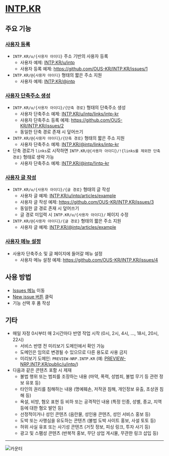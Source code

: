 # [INTP.KR](https://intp.kr)

## 주요 기능

### [사용자 등록](https://github.com/OUS-KR/INTP.KR/issues/new?template=01-user-register-by-issue.yml)

- `INTP.KR/u/{사용자 아이디}` 주소 기반의 사용자 등록
  - 사용자 예제: [INTP.KR/u/intp](https://intp.kr/u/intp)
  - 사용자 등록 예제: https://github.com/OUS-KR/INTP.KR/issues/1
- `INTP.KR/@{사용자 아이디}` 형태의 짧은 주소 지원
  - 사용자 예제: [INTP.KR/@intp](https://intp.kr/@intp)

### [사용자 단축주소 생성](https://github.com/OUS-KR/INTP.KR/issues/new?template=02-user-short-url-register-by-issue.yml)

- `INTP.KR/u/{사용자 아이디}/{단축 경로}` 형태의 단축주소 생성
  - 사용자 단축주소 예제: [INTP.KR/u/intp/links/intp-kr](https://intp.kr/u/intp/links/intp-kr)
  - 사용자 단축주소 등록 예제: https://github.com/OUS-KR/INTP.KR/issues/2
  - 동일한 단축 경로 존재 시 덮어쓰기
- `INTP.KR/@{사용자 아이디}/{단축 경로}` 형태의 짧은 주소 지원
  - 사용자 단축주소 예제: [INTP.KR/@intp/links/intp-kr](https://intp.kr/@intp/links/intp-kr)
- 단축 경로가 `links`로 시작하면 `INTP.KR/@{사용자 아이디}/!{links를 제외한 단축 경로}` 형태로 생략 가능
  - 사용자 단축주소 예제: [INTP.KR/@intp/!intp-kr](https://intp.kr/@intp/!intp-kr)

### [사용자 글 작성](https://github.com/OUS-KR/INTP.KR/issues/new?template=03-user-article-writing-by-issue.yml)

- `INTP.KR/u/{사용자 아이디}/{글 경로}` 형태의 글 작성
  - 사용자 글 예제: [INTP.KR/u/intp/articles/example](https://intp.kr/u/intp/articles/example)
  - 사용자 글 작성 예제: https://github.com/OUS-KR/INTP.KR/issues/3
  - 동일한 글 경로 존재 시 덮어쓰기
  - 글 경로 미입력 시 `INTP.KR/u/{사용자 아이디}/` 페이지 수정
- `INTP.KR/@{사용자 아이디}/{글 경로}` 형태의 짧은 주소 지원
  - 사용자 글 예제: [INTP.KR/@intp/articles/example](https://intp.kr/@intp/articles/example)
 
### [사용자 메뉴 설정](https://github.com/OUS-KR/INTP.KR/issues/new?template=04-user-menu-setting-by-issue.yml)

- 사용자 단축주소 및 글 페이지에 들어갈 메뉴 설정
  - 사용자 메뉴 설정 예제: https://github.com/OUS-KR/INTP.KR/issues/4

## 사용 방법

- [Issues 메뉴](https://github.com/OUS-KR/INTP.KR/issues) 이동
- [New issue 버튼](https://github.com/OUS-KR/INTP.KR/issues/new/choose) 클릭
- 기능 선택 후 폼 작성

## 기타

- 매일 자정 0시부터 매 2시간마다 반영 작업 시작 (0시, 2시, 4시, ..., 18시, 20시, 22시)
  - 서비스 반영 전 미리보기 도메인에서 확인 가능
  - 도메인은 임의로 변경될 수 있으므로 다른 용도로 사용 금지
  - 미리보기 도메인: `PREVIEW-NRP.INTP.KR` (예: [PREVIEW-NRP.INTP.KR/public/u/intp/](https://preview-nrp.intp.kr/public/u/intp/))
- 다음과 같은 콘텐츠 포함 시 제재
  - 불법 행위 또는 범죄를 조장하는 내용 (마약, 폭력, 성범죄, 불법 무기 등 관련 정보 유포 등)
  - 타인의 권리를 침해하는 내용 (명예훼손, 저작권 침해, 개인정보 유출, 초상권 침해 등)
  - 욕설, 비방, 혐오 표현 등 비하 또는 공격적인 내용 (특정 인종, 성별, 종교, 지역 등에 대한 혐오 발언 등)
  - 선정적이거나 성인 콘텐츠 (음란물, 성인용 콘텐츠, 성인 서비스 홍보 등)
  - 도박 또는 사행심을 유도하는 콘텐츠 (불법 도박 사이트 홍보, 사설 토토 등)
  - 허위 사실 유포 또는 사기성 콘텐츠 (거짓 정보, 피싱 링크, 투자 사기 등)
  - 광고 및 스팸성 콘텐츠 (반복적 홍보, 무단 상업 게시물, 무관한 링크 삽입 등)

---

![카운터](https://s11.flagcounter.com/count2/Ozk4/bg_FFFFFF/txt_000000/border_CCCCCC/columns_2/maxflags_10/viewers_0/labels_1/pageviews_1/flags_0/percent_0/)